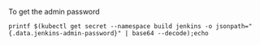 To get the admin password

```
printf $(kubectl get secret --namespace build jenkins -o jsonpath="{.data.jenkins-admin-password}" | base64 --decode);echo
```